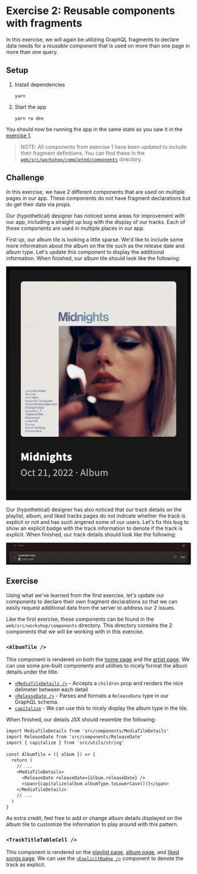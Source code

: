 # Exercise 2: Reusable components with fragments

In this exercise, we will again be utilizing GraphQL fragments to declare data needs for a _reusable_ component that is used on more than one page in more than one query.

## Setup

1. Install dependencies
   ```
   yarn
   ```
2. Start the app
   ```
   yarn rw dev
   ```

You should now be running the app in the same state as you saw it in the [exercise 1](https://github.com/jerelmiller/redwoodjs-conf-2023-workshop/tree/main/01-component-fragments).

> NOTE: All components from exercise 1 have been updated to include their fragment definitions. You can find these in the [`web/src/workshop/completed/components`](https://github.com/jerelmiller/redwoodjs-conf-2023-workshop/tree/main/02-reusable-components-with-fragments/web/src/workshop/completed/components) directory.

## Challenge

In this exercise, we have 2 different components that are used on multiple pages in our app. These components do not have fragment declarations but do get their data via props.

Our (hypothetical) designer has noticed some areas for improvement with our app, including a straight up bug with the display of our tracks. Each of these components are used in multiple places in our app.

First up, our album tile is looking a little sparse. We'd like to include some more information about the album on the tile such as the release date and album type. Let's update this component to display the additional information. When finished, our album tile should look like the following:

![album-tile.png](./web/public/album-tile.png)

Our (hypothetical) designer has also noticed that our track details on the playlist, album, and liked tracks pages do not indicate whether the track is explicit or not and has such angered some of our users. Let's fix this bug to show an explicit badge with the track information to denote if the track is explicit. When finished, our track details should look like the following:

![track-details.png](./web/public/track-details.png)

## Exercise

Using what we've learned from the first exercise, let's update our components to declare their own fragment declarations so that we can easily request additional data from the server to address our 2 issues.

Like the first exercise, these components can be found in the `web/src/workshop/components` directory. This directory contains the 2 components that we will be working with in this exercise.

### `<AlbumTile />`

This component is rendered on both the [home page](http://localhost:8910/) and the [artist page](http://localhost:8910/artists/06HL4z0CvFAxyc27GXpf02). We can use some pre-built components and utilities to nicely format the album details under the title.

- [`<MediaTileDetails />`](https://github.com/jerelmiller/redwoodjs-conf-2023-workshop/blob/main/02-reusable-components-with-fragments/web/src/components/MediaTileDetails/MediaTileDetails.tsx) - Accepts a `children` prop and renders the nice delimeter between each detail
- [`<ReleaseDate />`](https://github.com/jerelmiller/redwoodjs-conf-2023-workshop/blob/main/02-reusable-components-with-fragments/web/src/components/ReleaseDate/ReleaseDate.tsx) - Parses and formats a `ReleaseDate` type in our GraphQL schema.
- [`capitalize`](https://github.com/jerelmiller/redwoodjs-conf-2023-workshop/blob/43960a1576d08fc44c67171d004827db2567523c/02-reusable-components-with-fragments/web/src/utils/string.ts#L1-L2) - We can use this to nicely display the album type in the tile.

When finished, our details JSX should resemble the following:

```tsx
import MediaTileDetails from 'src/components/MediaTileDetails'
import ReleaseDate from 'src/components/ReleaseDate'
import { capitalize } from 'src/utils/string'

const AlbumTile = ({ album }) => {
  return (
    // ...
    <MediaTileDetails>
      <ReleaseDate releaseDate={album.releaseDate} />
      <span>{capitalize(album.albumType.toLowerCase())}</span>
    </MediaTileDetails>
    // ...
  )
}
```

As extra credit, feel free to add or change album details displayed on the album tile to customize the information to play around with this pattern.

### `<TrackTitleTableCell />`

This component is rendered on the [playlist page](http://localhost:8910/playlists/6dct72C91vKsJtsznrCAm3), [album page](http://localhost:8910/albums/151w1FgRZfnKZA9FEcg9Z3), and [liked songs page](http://localhost:8910/collection/tracks). We can use the [`<ExplicitBadge />`](https://github.com/jerelmiller/redwoodjs-conf-2023-workshop/blob/main/02-reusable-components-with-fragments/web/src/components/ExplicitBadge/ExplicitBadge.tsx) component to denote the track as explicit.
